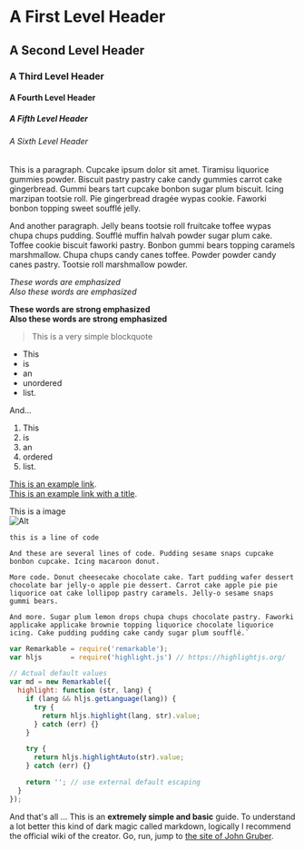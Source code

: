 # A First Level Header
## A Second Level Header
### A Third Level Header
#### A Fourth Level Header
##### A Fifth Level Header
###### A Sixth Level Header 



This is a paragraph. Cupcake ipsum dolor sit amet. Tiramisu liquorice gummies powder. Biscuit pastry pastry cake candy gummies carrot cake gingerbread. Gummi bears tart cupcake bonbon sugar plum biscuit. Icing marzipan tootsie roll. Pie gingerbread dragée wypas cookie. Faworki bonbon topping sweet soufflé jelly. 

And another  paragraph. Jelly beans tootsie roll fruitcake toffee wypas chupa chups pudding. Soufflé muffin halvah powder sugar plum cake. Toffee cookie biscuit faworki pastry. Bonbon gummi bears topping caramels marshmallow. Chupa chups candy canes toffee. Powder powder candy canes pastry. Tootsie roll marshmallow powder.



*These words are emphasized*  
_Also these words are emphasized_

**These words are strong emphasized**  
__Also these words are strong emphasized__


> This is a very simple blockquote   



*   This
*   is
*   an 
*   unordered
*   list.

And...

1.  This
2.  is
3.  an
4.  ordered
5.  list.



[This is an example link](http://example.com/).   
[This is an example link with a title](http://example.com/ "¡Buenos días!").



This is a image    
![Alt](http://placehold.it/350x150 "I'm an image")



`this is a line of code`

    And these are several lines of code. Pudding sesame snaps cupcake bonbon cupcake. Icing macaroon donut. 
    
    More code. Donut cheesecake chocolate cake. Tart pudding wafer dessert chocolate bar jelly-o apple pie dessert. Carrot cake apple pie pie liquorice oat cake lollipop pastry caramels. Jelly-o sesame snaps gummi bears. 

    And more. Sugar plum lemon drops chupa chups chocolate pastry. Faworki applicake applicake brownie topping liquorice chocolate liquorice icing. Cake pudding pudding cake candy sugar plum soufflé.`


```js
var Remarkable = require('remarkable');
var hljs       = require('highlight.js') // https://highlightjs.org/

// Actual default values
var md = new Remarkable({
  highlight: function (str, lang) {
    if (lang && hljs.getLanguage(lang)) {
      try {
        return hljs.highlight(lang, str).value;
      } catch (err) {}
    }

    try {
      return hljs.highlightAuto(str).value;
    } catch (err) {}

    return ''; // use external default escaping
  }
});
```


And that's all ...
This is an **extremely simple and basic** guide. To understand a lot better this kind of dark magic called markdown, logically I recommend the official wiki of the creator. Go, run, jump to [the site of John Gruber](http://daringfireball.net/projects/markdown/).
